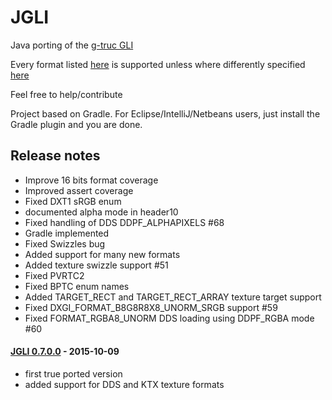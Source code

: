 # JGLI

Java porting of the [g-truc GLI](https://github.com/g-truc/gli)

Every format listed [here](https://github.com/elect86/jgli/blob/master/Jgli/src/jgli/Format.java#L15) is supported unless where differently specified [here](https://github.com/elect86/jgli/blob/master/Jgli/src/test/Main.java#L107-L281)

Feel free to help/contribute

Project based on Gradle. For Eclipse/IntelliJ/Netbeans users, just install the Gradle plugin and you are done.

## Release notes

- Improve 16 bits format coverage 
- Improved assert coverage
- Fixed DXT1 sRGB enum 
- documented alpha mode in header10
- Fixed handling of DDS DDPF_ALPHAPIXELS #68 
- Gradle implemented
- Fixed Swizzles bug
- Added support for many new formats
- Added texture swizzle support #51
- Fixed PVRTC2
- Fixed BPTC enum names
- Added TARGET_RECT and TARGET_RECT_ARRAY texture target support
- Fixed DXGI_FORMAT_B8G8R8X8_UNORM_SRGB support #59
- Fixed FORMAT_RGBA8_UNORM DDS loading using DDPF_RGBA mode #60

#### [JGLI 0.7.0.0](https://github.com/elect86/jgli/releases/tag/0.7.0.0) - 2015-10-09

- first true ported version 
- added support for DDS and KTX texture formats

